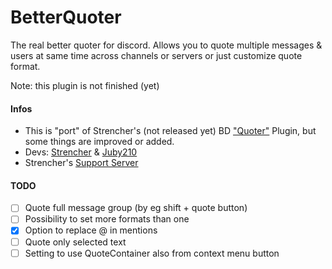 # BetterQuoter
The real better quoter for discord. Allows you to quote multiple messages & users at same time across channels or servers or just customize quote format.

Note: this plugin is not finished (yet)

#### Infos
- This is "port" of Strencher's (not released yet) BD ["Quoter"](https://github.com/Strencher/BetterDiscordStuff/blob/master/Quoter/Quoter.plugin.js) Plugin, but some things are improved or added.
- Devs: [Strencher](https://github.com/Strencher) & [Juby210](https://github.com/Juby210)
- Strencher's [Support Server](https://discord.gg/gvA2ree)

#### TODO
- [ ] Quote full message group (by eg shift + quote button)
- [ ] Possibility to set more formats than one
- [x] Option to replace @ in mentions
- [ ] Quote only selected text
- [ ] Setting to use QuoteContainer also from context menu button

